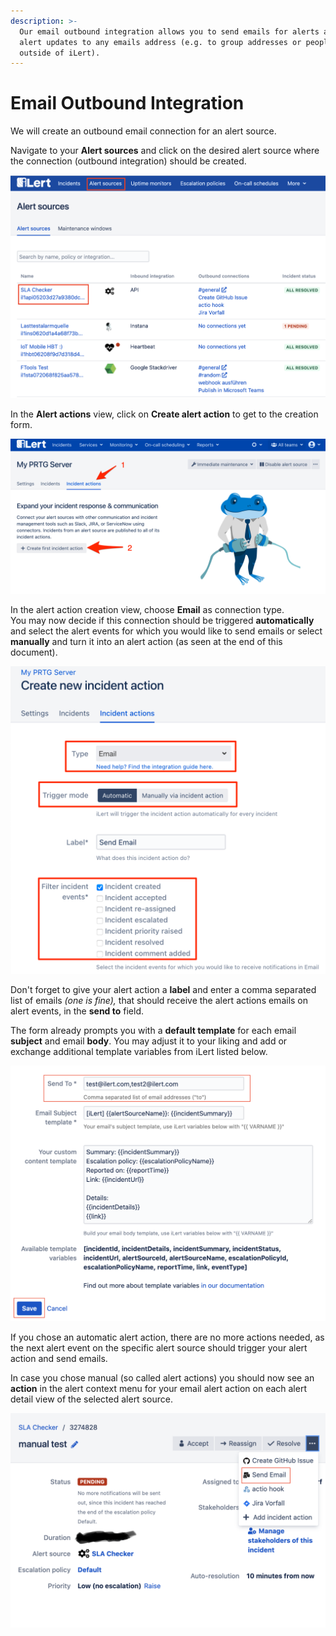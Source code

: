 ```yaml
---
description: >-
  Our email outbound integration allows you to send emails for alerts and
  alert updates to any emails address (e.g. to group addresses or people
  outside of iLert).
---
```


# Email Outbound Integration

We will create an outbound email connection for an alert source.

Navigate to your **Alert sources** and click on the desired alert source where the connection \(outbound integration\) should be created.

![](../.gitbook/assets/screenshot-2020-09-03-at-17.01.54.png)

In the **Alert actions** view, click on **Create alert action** to get to the creation form.

![](../.gitbook/assets/new_incident_action%20%2811%29.png)

In the alert action creation view, choose **Email** as connection type.  
You may now decide if this connection should be triggered **automatically** and select the alert events for which you would like to send emails or select **manually** and turn it into an alert action \(as seen at the end of this document\).

![](../.gitbook/assets/ilert%20%2880%29.png)

Don't forget to give your alert action a **label** and enter a comma separated list of emails _\(one is fine\),_ that should receive the alert actions emails on alert events, in the **send to** field.

The form already prompts you with a **default template** for each email **subject** and email **body**. You may adjust it to your liking and add or exchange additional template variables from iLert listed below.

![](../.gitbook/assets/screenshot-2020-09-03-at-17.06.57.png)

If you chose an automatic alert action, there are no more actions needed, as the next alert event on the specific alert source should trigger your alert action and send emails.

In case you chose manual \(so called alert actions\) you should now see an **action** in the alert context menu for your email alert action on each alert detail view of the selected alert source.

![](../.gitbook/assets/screenshot-2020-09-03-at-17.08.53.png)


